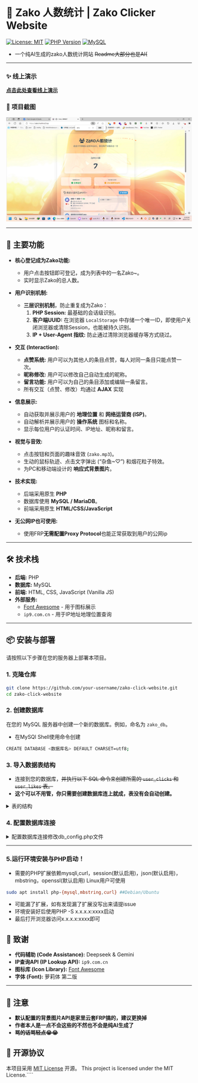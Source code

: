 # 🎉 Zako 人数统计 | Zako Clicker Website

[![License: MIT](https://img.shields.io/badge/License-MIT-yellow.svg)](https://opensource.org/licenses/MIT)
[![PHP Version](https://img.shields.io/badge/PHP-%3E%3D7.4-8892BF.svg)](https://www.php.net/)
[![MySQL](https://img.shields.io/badge/Database-MySQL-blue.svg)](https://www.mysql.com/)
* 一个纯AI生成的zako人数统计网站 ~~Readme大部分也是AI(~~

---

### ✨ 线上演示

**[点击此处查看线上演示](https://zako.hoshino2.top/)**  

### 📸 项目截图

![项目截图](image.png) 

---

## 🚀 主要功能

*   **核心登记成为Zako功能:**
    *   用户点击按钮即可登记，成为列表中的一名Zako~。
    *   实时显示Zako的总人数。

*   **用户识别机制:**
    *   **三层识别机制**，防止重复成为Zako：
        1.  **PHP Session:** 最基础的会话级识别。
        2.  **客户端UUID:** 在浏览器 `LocalStorage` 中存储一个唯一ID，即使用户关闭浏览器或清除Session，也能被持久识别。
        3.  **IP + User-Agent 指纹:** 防止通过清除浏览器缓存等方式绕过。

*   **交互 (Interaction):**
    *   **点赞系统:** 用户可以为其他人的条目点赞，每人对同一条目只能点赞一次。
    *   **昵称修改:** 用户可以修改自己自动生成的昵称。
    *   **留言功能:** 用户可以为自己的条目添加或编辑一条留言。
    *   所有交互（点赞、修改）均通过 **AJAX** 实现

*   **信息展示:**
    *   自动获取并展示用户的 **地理位置** 和 **网络运营商 (ISP)**。
    *   自动解析并展示用户的 **操作系统** 图标和名称。
    *   显示每位用户的认证时间、IP地址、昵称和留言。

*   **视觉与音效:**
    *   点击按钮和页面的趣味音效 (`zako.mp3`)。
    *   生动的鼠标轨迹、点击文字弹出 (“杂鱼~♡”) 和烟花粒子特效。
    *   为PC和移动端设计的 **响应式背景图片**。

*   **技术实现:**
    *   后端采用原生 **PHP** 
    *   数据库使用 **MySQL / MariaDB**。
    *   前端采用原生 **HTML/CSS/JavaScript**

*   **无公网IP也可使用:**
    *   使用FRP**无需配置Proxy Protocol**也能正常获取到用户的公网ip
---

## 🛠️ 技术栈

*   **后端:** PHP
*   **数据库:** MySQL
*   **前端:** HTML, CSS, JavaScript (Vanilla JS)
*   **外部服务:**
    *   [Font Awesome](https://fontawesome.com/) - 用于图标展示
    *   `ip9.com.cn` - 用于IP地址地理位置查询

---

## 📦 安装与部署

请按照以下步骤在您的服务器上部署本项目。

### 1. 克隆仓库
```bash
git clone https://github.com/your-username/zako-click-website.git
cd zako-click-website
```

### 2. 创建数据库
在您的 MySQL 服务器中创建一个新的数据库。例如，命名为 `zako_db`。
* 在MySQl Shell使用命令创建
```bash
CREATE DATABASE <数据库名> DEFAULT CHARSET=utf8;
```
### 3. 导入数据表结构
* 连接到您的数据库，~~并执行以下 SQL 命令来创建所需的 `user_clicks` 和 `user_likes` 表。~~
* **这个可以不用管，你只需要创建数据库连上就成，表没有会自动创建。**
<details>
<summary>表的结构</summary>

```sql
--
-- 表的结构 `user_clicks`
--
CREATE TABLE `user_clicks` (
  `id` int(11) NOT NULL AUTO_INCREMENT,
  `session_id` varchar(255) NOT NULL,
  `client_uuid` varchar(36) DEFAULT NULL,
  `nickname` varchar(50) NOT NULL DEFAULT '匿名Zako',
  `ip_address` varchar(45) NOT NULL,
  `user_agent` varchar(255) NOT NULL,
  `operating_system` varchar(255) NOT NULL,
  `ip_location` varchar(255) NOT NULL,
  `isp` varchar(255) NOT NULL,
  `comment` text DEFAULT NULL,
  `likes_count` int(11) NOT NULL DEFAULT 0,
  `click_time` timestamp NOT NULL DEFAULT current_timestamp(),
  PRIMARY KEY (`id`),
  UNIQUE KEY `unique_session` (`session_id`),
  UNIQUE KEY `unique_client_uuid` (`client_uuid`)
) ENGINE=InnoDB DEFAULT CHARSET=utf8mb4;

--
-- 表的结构 `user_likes`
--
CREATE TABLE `user_likes` (
  `id` int(11) NOT NULL AUTO_INCREMENT,
  `liker_uuid` varchar(36) NOT NULL,
  `liked_user_id` int(11) NOT NULL,
  `like_time` timestamp NOT NULL DEFAULT current_timestamp(),
  PRIMARY KEY (`id`),
  UNIQUE KEY `unique_like` (`liker_uuid`,`liked_user_id`),
  KEY `liked_user_id` (`liked_user_id`),
  CONSTRAINT `user_likes_ibfk_1` FOREIGN KEY (`liked_user_id`) REFERENCES `user_clicks` (`id`) ON DELETE CASCADE
) ENGINE=InnoDB DEFAULT CHARSET=utf8mb4;
```
</details>

### 4. 配置数据库连接

<details>
<summary>配置数据库连接修改db_config.php文件</summary>

* 编辑db_config.php文件
```bash
```php
<?php
// db_config.php

// 数据库主机名，通常是 'localhost'
// Database host, usually 'localhost'.
$servername = "localhost";

// 您的数据库用户名
// Your database username.
$username = "your_db_user";

// 您的数据库密码
// Your database password.
$password = "your_db_password";

// 您创建的数据库名称
// The name of the database you created.
$dbname = "zako_db";

// 创建数据库连接
// Create database connection.
$conn = new mysqli($servername, $username, $password, $dbname);

// 检查连接
// Check connection.
if ($conn->connect_error) {
    // 在生产环境中，建议将错误记录到日志而不是直接输出
    // In a production environment, it's recommended to log errors instead of echoing them.
    die("连接失败: " . $conn->connect_error);
}

// 设置字符集为 utf8mb4 以支持 emoji 等特殊字符
// Set charset to utf8mb4 to support special characters like emoji.
$conn->set_charset("utf8mb4");
?>
```
</details>

---
### 5.运行环境安装与PHP启动！
* 需要的PHP扩展依赖mysqli,curl，session(默认启用)，json(默认启用)，mbstring，openssl(默认启用) Linux用户可使用
```bash
sudo apt install php-{mysql,mbstring,curl} ##Debian/Ubuntu
```
* 可能漏了扩展，如有发现漏了扩展没写出来请提issue
* 环境安装好后使用PHP -S x.x.x.x:xxxx启动
* 最后打开浏览器访问x.x.x.x:xxxx即可
## 🙏 致谢

*   **代码辅助 (Code Assistance):** Deepseek & Gemini
*   **IP查询API (IP Lookup API):** `ip9.com.cn`
*   **图标库 (Icon Library):** [Font Awesome](https://fontawesome.com/)
*   **字体 (Font):** 萝莉体 第二版
---
## 🚨 注意
*  **默认配置的背景图片API是家里云套FRP搞的，建议更换掉**
*  **作者本人是一点不会这些的不然也不会是纯AI生成了**
*  ~~**骂的话骂轻点😭😭**~~

## 📜 开源协议

本项目采用 [MIT License](LICENSE) 开源。
This project is licensed under the MIT License.````